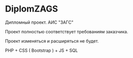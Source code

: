 # DiplomZAGS
Дипломный проект. АИС "ЗАГС"

Проект полностью соответствует требованиям заказчика.

Проект изменяться и расширяться не будет.

PHP + CSS ( Bootstrap ) + JS + SQL
